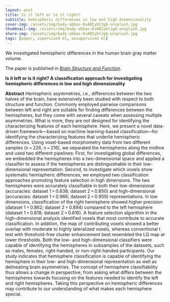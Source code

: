 ```yaml
---
layout: post
title: Is it left or is it right?
subtitle: hemispheric differences in low and high dimensionality
cover-img: /assets/img/bady-abbas-KvABIybtJgA-unsplash.jpg
thumbnail-img: /assets/img/bady-abbas-KvABIybtJgA-unsplash.jpg
share-img: /assets/img/bady-abbas-KvABIybtJgA-unsplash.jpg
tags: [paper, supervised ml, unsupervised ml]
---
```


We investigated hemispheric differences in the human brain gray matter volume. 

The paper is published in [*Brain Structure and Function*](https://link.springer.com/article/10.1007/s00429-021-02418-1).


**Is it left or is it right? A classification approach for investigating hemispheric differences in low and high dimensionality**

**Abstract** Hemispheric asymmetries, i.e., differences between the two halves of the brain, have extensively been studied with respect to both structure and function. Commonly employed pairwise comparisons between left and right are suitable for finding differences between the hemispheres, but they come with several caveats when assessing multiple asymmetries. What is more, they are not designed for identifying the characterizing features of each hemisphere. Here, we present a novel data-driven framework—based on machine learning-based classification—for identifying the characterizing features that underlie hemispheric differences. Using voxel-based morphometry data from two different samples (n = 226, n = 216), we separated the hemispheres along the midline and used two different pipelines: First, for investigating global differences, we embedded the hemispheres into a two-dimensional space and applied a classifier to assess if the hemispheres are distinguishable in their low-dimensional representation. Second, to investigate which voxels show systematic hemispheric differences, we employed two classification approaches promoting feature selection in high dimensions. The two hemispheres were accurately classifiable in both their low-dimensional (accuracies: dataset 1 = 0.838; dataset 2 = 0.850) and high-dimensional (accuracies: dataset 1 = 0.966; dataset 2 = 0.959) representations. In low dimensions, classification of the right hemisphere showed higher precision (dataset 1 = 0.862; dataset 2 = 0.894) compared to the left hemisphere (dataset 1 = 0.818; dataset 2 = 0.816). A feature selection algorithm in the high-dimensional analysis identified voxels that most contribute to accurate classification. In addition, the map of contributing voxels showed a better overlap with moderate to highly lateralized voxels, whereas conventional t test with threshold-free cluster enhancement best resembled the LQ map at lower thresholds. Both the low- and high-dimensional classifiers were capable of identifying the hemispheres in subsamples of the datasets, such as males, females, right-handed, or non-right-handed participants. Our study indicates that hemisphere classification is capable of identifying the hemisphere in their low- and high-dimensional representation as well as delineating brain asymmetries. The concept of hemisphere classifiability thus allows a change in perspective, from asking what differs between the hemispheres towards focusing on the features needed to identify the left and right hemispheres. Taking this perspective on hemispheric differences may contribute to our understanding of what makes each hemisphere special. 

